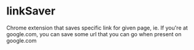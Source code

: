 # linkSaver
Chrome extension that saves specific link for given page, ie. If you're at google.com, you can save some url that you can go when present on google.com 
